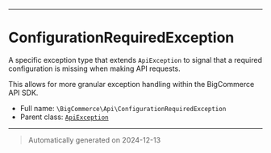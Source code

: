 ***

# ConfigurationRequiredException

A specific exception type that extends `ApiException` to signal
that a required configuration is missing when making API requests.

This allows for more granular exception handling within the BigCommerce API SDK.

* Full name: `\BigCommerce\Api\ConfigurationRequiredException`
* Parent class: [`ApiException`](./classes/BigCommerce/Api/v3/ApiException.md)






***
> Automatically generated on 2024-12-13
